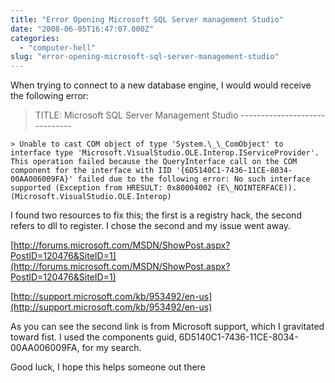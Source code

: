 ```yaml
---
title: "Error Opening Microsoft SQL Server management Studio"
date: "2008-06-05T16:47:07.000Z"
categories: 
  - "computer-hell"
slug: "error-opening-microsoft-sql-server-management-studio"
---
```


When trying to connect to a new database engine, I would would receive the following error:

> TITLE: Microsoft SQL Server Management Studio ------------------------------
> 
```
> Unable to cast COM object of type 'System.\_\_ComObject' to interface type 'Microsoft.VisualStudio.OLE.Interop.IServiceProvider'. This operation failed because the QueryInterface call on the COM component for the interface with IID '{6D5140C1-7436-11CE-8034-00AA006009FA}' failed due to the following error: No such interface supported (Exception from HRESULT: 0x80004002 (E\_NOINTERFACE)). (Microsoft.VisualStudio.OLE.Interop)
```

I found two resources to fix this; the first is a registry hack, the second refers to dll to register. I chose the second and my issue went away.

[http://forums.microsoft.com/MSDN/ShowPost.aspx?PostID=120476&SiteID=1](http://forums.microsoft.com/MSDN/ShowPost.aspx?PostID=120476&SiteID=1)

[http://support.microsoft.com/kb/953492/en-us](http://support.microsoft.com/kb/953492/en-us)

As you can see the second link is from Microsoft support, which I gravitated toward fist. I used the components guid, 6D5140C1-7436-11CE-8034-00AA006009FA, for my search.

Good luck, I hope this helps someone out there

